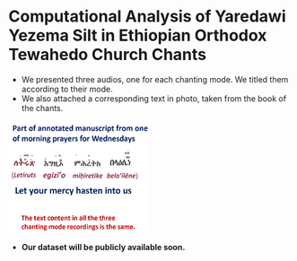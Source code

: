 # Computational Analysis of Yaredawi Yezema Silt in Ethiopian Orthodox Tewahedo Church Chants 

* We presented three audios, one for each chanting mode. We titled them according to their mode. 
* We also attached a corresponding text in photo, taken from the book of the chants. 

<img src="/supplementary/manuscript_segment_2024-10-25_185957.png"  height="200px"  width="50%">

* **Our dataset will be publicly available soon.**